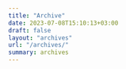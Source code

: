 ```yaml
---
title: "Archive"
date: 2023-07-08T15:10:13+03:00
draft: false
layout: "archives"
url: "/archives/"
summary: archives
---
```


